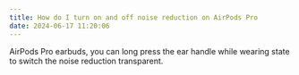 ```yaml
---
title: How do I turn on and off noise reduction on AirPods Pro
date: 2024-06-17 11:20:06
---
```


AirPods Pro earbuds, you can long press the ear handle while wearing state to switch the noise reduction transparent.
